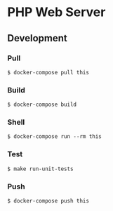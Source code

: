 # PHP Web Server

## Development

### Pull

```
$ docker-compose pull this
```

### Build

```
$ docker-compose build
```

### Shell

```
$ docker-compose run --rm this
```

### Test

```
$ make run-unit-tests
```

### Push

```
$ docker-compose push this
```
